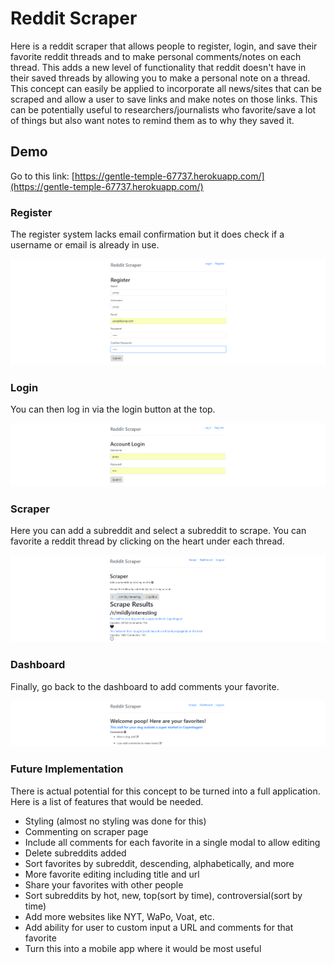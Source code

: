 # Reddit Scraper

Here is a reddit scraper that allows people to register, login, and save their favorite reddit threads and to make personal comments/notes on each thread. This adds a new level of functionality that reddit doesn't have in their saved threads by allowing you to make a personal note on a thread. This concept can easily be applied to incorporate all news/sites that can be scraped and allow a user to save links and make notes on those links. This can be potentially useful to researchers/journalists who favorite/save a lot of things but also want notes to remind them as to why they saved it.

## Demo

Go to this link:
[https://gentle-temple-67737.herokuapp.com/](https://gentle-temple-67737.herokuapp.com/)

### Register

The register system lacks email confirmation but it does check if a username or email is already in use.

![register](readme/register.png)

### Login

You can then log in via the login button at the top.

![login](readme/login.png)

### Scraper

Here you can add a subreddit and select a subreddit to scrape. You can favorite a reddit thread by clicking on the heart under each thread.

![scraperesults](readme/scraperesults.png)

### Dashboard

Finally, go back to the dashboard to add comments your favorite.

![comments](readme/comments.png)

### Future Implementation

There is actual potential for this concept to be turned into a full application. Here is a list of features that would be needed.

* Styling (almost no styling was done for this)
* Commenting on scraper page
* Include all comments for each favorite in a single modal to allow editing
* Delete subreddits added
* Sort favorites by subreddit, descending, alphabetically, and more
* More favorite editing including title and url
* Share your favorites with other people
* Sort subreddits by hot, new, top(sort by time), controversial(sort by time)
* Add more websites like NYT, WaPo, Voat, etc.
* Add ability for user to custom input a URL and comments for that favorite
* Turn this into a mobile app where it would be most useful